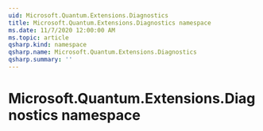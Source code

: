 ```yaml
---
uid: Microsoft.Quantum.Extensions.Diagnostics
title: Microsoft.Quantum.Extensions.Diagnostics namespace
ms.date: 11/7/2020 12:00:00 AM
ms.topic: article
qsharp.kind: namespace
qsharp.name: Microsoft.Quantum.Extensions.Diagnostics
qsharp.summary: ''
---
```


# Microsoft.Quantum.Extensions.Diagnostics namespace



